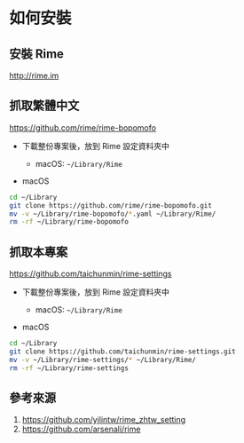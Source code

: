 # 如何安裝

## 安裝 Rime

<http://rime.im>

## 抓取繁體中文

<https://github.com/rime/rime-bopomofo>

* 下載整份專案後，放到 Rime 設定資料夾中
  - macOS: `~/Library/Rime`

* macOS

```sh
cd ~/Library
git clone https://github.com/rime/rime-bopomofo.git
mv -v ~/Library/rime-bopomofo/*.yaml ~/Library/Rime/
rm -rf ~/Library/rime-bopomofo
```

## 抓取本專案

<https://github.com/taichunmin/rime-settings>

* 下載整份專案後，放到 Rime 設定資料夾中
  - macOS: `~/Library/Rime`

* macOS

```sh
cd ~/Library
git clone https://github.com/taichunmin/rime-settings.git
mv -v ~/Library/rime-settings/* ~/Library/Rime/
rm -rf ~/Library/rime-settings
```

## 參考來源

1. <https://github.com/yjlintw/rime_zhtw_setting>
2. <https://github.com/arsenali/rime>
